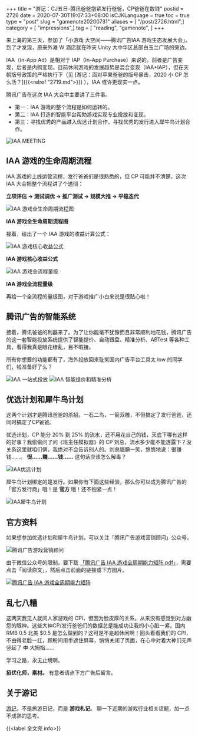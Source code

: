 +++
title = "游记：CJ五日-腾讯爸爸抱紧发行爸爸，CP爸爸在数钱"
postid = 2726
date = 2020-07-30T19:07:33+08:00
isCJKLanguage = true
toc = true
type = "post"
slug = "gamenote20200731"
aliases = [ "/post/2726.html",]
category = [ "impressions",]
tag = [ "reading", "gamenote", ]
+++

来上海的第三天，参加了「小游戏 大空间——腾讯广告IAA 游戏生态发展大会」。到了才发现，原来外滩 W 酒店就在昨天 Unity 大中华区总部白玉兰广场的旁边。

IAA（In-App Ad）是相对于 IAP（In-App Purchase）来说的。前者是广告变现，后者是内购变现。目前休闲游戏的发展趋势是混合变现（IAA+IAP），但在天朝版号政策的严格执行下（见 [游记：面对苹果爸爸的版号暴击，2020 小 CP 怎么活？]({{<relref "2719.md">}}) ），IAA 或许更现实一点。 <!--more-->

腾讯广告在这次 IAA 大会中主要讲了三件事。

- 第一：IAA 游戏的整个流程是如何运转的。
- 第二：IAA 打造的智能平台帮助游戏实现专业投放和变现。
- 第三：寻找优秀的产品进入优选计划合作，寻找优秀的发行进入犀牛鸟计划合作。

![IAA MEETING](/uploads/2020/07/iaameeting.jpg)

## IAA 游戏的生命周期流程

IAA 游戏的上线运营流程，发行爸爸们是很熟悉的，但 CP 可能并不清楚，这次 IAA 大会把整个流程讲了个透彻：

**立项评估 -> 测试调优 -> 推广测试 -> 规模大推 -> 平稳迭代**

![IAA 游戏全生命周期流程图](/uploads/2020/07/iaa01.jpg)

**IAA 游戏全生命周期流程图**

接着，给出了一个 IAA 游戏的收益计算公式：

![IAA 游戏核心收益公式](/uploads/2020/07/iaa02.jpg)

**IAA 游戏核心收益公式**

![IAA 游戏全流程量级](/uploads/2020/07/iaa03.jpg)

**IAA 游戏全流程量级**

再给一个全流程的量级图，对于游戏推广小白来说是很贴心啦！

## 腾讯广告的智能系统

接着，腾讯爸爸的利器来了。为了让你能毫不犹豫而且非常顺利地花钱，腾讯广告的这一套智能投放系统提供了智能提价、自动跟盘、精准分析、ABTest 等各种工具，看得我真是眼花缭乱，目不暇接。

所有你想要的功能都有了，海外投放回来耻笑国内广告平台工具太 low 的同学们，钱准备好了么？

![IAA 一站式投放](/uploads/2020/07/iaa04.jpg)
![IAA 智能提价和精准分析](/uploads/2020/07/iaa05.jpg)

## 优选计划和犀牛鸟计划

这两个计划才是腾讯爸爸的杀招。一石二鸟，一箭双雕，不但搞定了发行爸爸，还同时搞定了CP爸爸。

优选计划，CP 能分 20% 到 25% 的流水，还不用花自己的钱，天底下哪有这样的好事？我偷偷问了问《班主任模拟器》的 CP 刘总，流水多少能不能透露下？没关系这里就咱们俩，我绝对不会告诉别人的。刘总腼腆一笑，悠悠地说：很赚钱……。 **很……赚……钱……** 这句话应该怎么解毒？

![IAA优选计划](/uploads/2020/07/iaa06.jpg)

犀牛鸟计划绑定的是发行。如果你有下面这些经验，那么你可以成为腾讯广告的「官方发行商」哦！是 **官方** 哦！还不抱紧一点！

![IAA犀牛鸟计划](/uploads/2020/07/iaa07.jpg)

## 官方资料

如果想参加优选计划和犀牛鸟计划，可以关注「腾讯广告游戏营销顾问」公众号。

![腾讯广告游戏营销顾问](/uploads/2020/07/asmgame.png)

由于微信公众号的限制，要下载 [「腾讯广告 IAA 游戏全周期能力矩阵.pdf」][pdf]，需要点击「阅读原文」，然后点击前面的链接或下方图片。

[![腾讯广告 IAA 游戏全周期能力矩阵](/uploads/2020/07/iaa08.jpg)][pdf]

## 乱七八糟

这两天我见人就问人家游戏的 CPI，但因为脸皮厚的关系，从来没有感觉到对方幽怨的眼神。这些大神CP/发行爸爸们的数据总是能成功让我的小心脏一紧。国内 RMB 0.5 北美 $0.5 是怎么做到的？这可是不是超休闲啊！回头看看我们的 CPI，不由得老脸一红，顾盼间用手遮住屏幕，悄悄关闭了页面，在心中对着大神们无声竖起了 ~~中~~ 大拇指……

学习之路，永无止境啊。

**招优化师，素材。** 有意者请点下方广告后留言。

## 关于游记

[游记](/tag/gamenote/)，不是旅游日记，而是 **游戏札记**。 聊一下近期的游戏行业相关话题，加一点不成熟的思考。

{{<label 全文完 info>}}

[pdf]: https://event.tencentads.com/Marketing3/uploads/pdf/20200728/721b35c6585834846f73af4b9d1a6bf2.pdf
